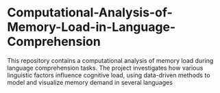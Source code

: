 # Computational-Analysis-of-Memory-Load-in-Language-Comprehension
This repository contains a computational analysis of memory load during language comprehension tasks. The project investigates how various linguistic factors influence cognitive load, using data-driven methods to model and visualize memory demand in several languages
